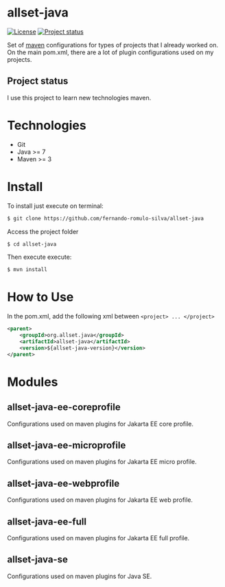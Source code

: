 # allset-java

[![License](https://img.shields.io/badge/License-Apache%202.0-blue.svg)](https://opensource.org/licenses/Apache-2.0)
[![Project status](https://img.shields.io/badge/Project%20status-Maintenance-orange.svg)](https://img.shields.io/badge/Project%20status-Maintenance-orange.svg)

Set of [maven](https://github.com/apache/maven) configurations for types of projects that I already worked on.
On the main pom.xml, there are a lot of plugin configurations used on my projects.


## Project status

I use this project to learn new technologies maven.

# Technologies
- Git
- Java >= 7 
- Maven >= 3


# Install

To install just execute on terminal:
 
```bash
$ git clone https://github.com/fernando-romulo-silva/allset-java
```

Access the project folder

```bash
$ cd allset-java
```

Then execute execute:

```bash
$ mvn install
```

# How to Use

In the pom.xml, add the following xml between `<project> ... </project>`

```xml
<parent>
	<groupId>org.allset.java</groupId>
	<artifactId>allset-java</artifactId>
	<version>${allset-java-version}</version>
</parent>
```

# Modules

## allset-java-ee-coreprofile

Configurations used on maven plugins for Jakarta EE core profile.

## allset-java-ee-microprofile

Configurations used on maven plugins for Jakarta EE micro profile.

## allset-java-ee-webprofile

Configurations used on maven plugins for Jakarta EE web profile.

## allset-java-ee-full

Configurations used on maven plugins for Jakarta EE full profile.

## allset-java-se

Configurations used on maven plugins for Java SE.


